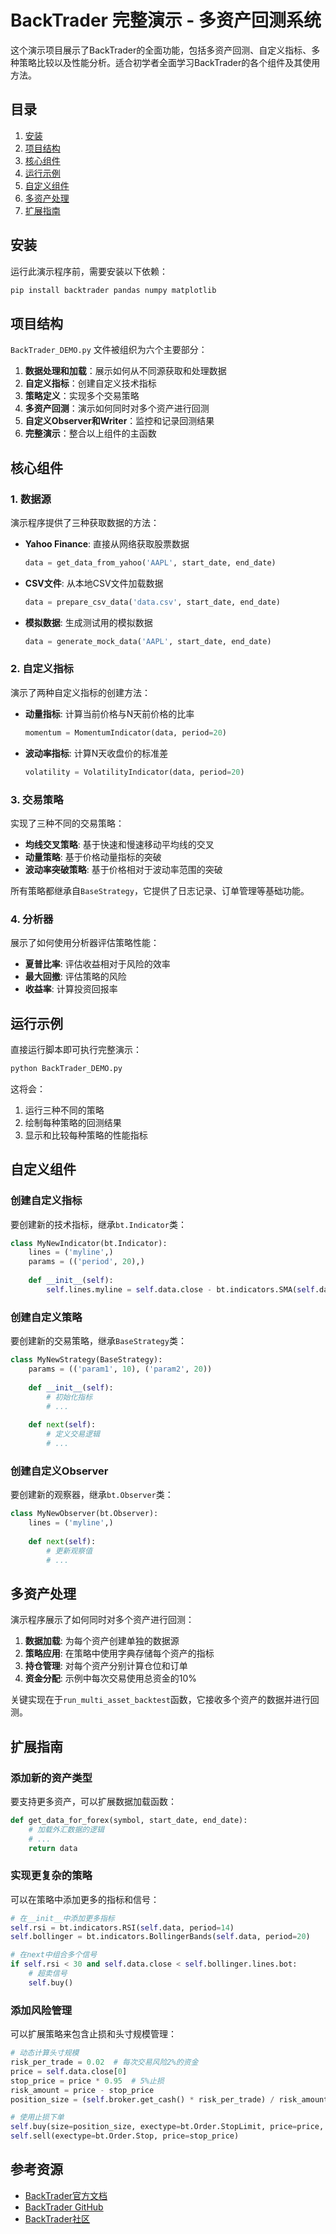 # BackTrader 完整演示 - 多资产回测系统

这个演示项目展示了BackTrader的全面功能，包括多资产回测、自定义指标、多种策略比较以及性能分析。适合初学者全面学习BackTrader的各个组件及其使用方法。

## 目录

1. [安装](#安装)
2. [项目结构](#项目结构)
3. [核心组件](#核心组件)
4. [运行示例](#运行示例)
5. [自定义组件](#自定义组件)
6. [多资产处理](#多资产处理)
7. [扩展指南](#扩展指南)

## 安装

运行此演示程序前，需要安装以下依赖：

```bash
pip install backtrader pandas numpy matplotlib
```

## 项目结构

`BackTrader_DEMO.py` 文件被组织为六个主要部分：

1. **数据处理和加载**：展示如何从不同源获取和处理数据
2. **自定义指标**：创建自定义技术指标
3. **策略定义**：实现多个交易策略
4. **多资产回测**：演示如何同时对多个资产进行回测
5. **自定义Observer和Writer**：监控和记录回测结果
6. **完整演示**：整合以上组件的主函数

## 核心组件

### 1. 数据源

演示程序提供了三种获取数据的方法：

- **Yahoo Finance**: 直接从网络获取股票数据
  ```python
  data = get_data_from_yahoo('AAPL', start_date, end_date)
  ```

- **CSV文件**: 从本地CSV文件加载数据
  ```python
  data = prepare_csv_data('data.csv', start_date, end_date)
  ```

- **模拟数据**: 生成测试用的模拟数据
  ```python
  data = generate_mock_data('AAPL', start_date, end_date)
  ```

### 2. 自定义指标

演示了两种自定义指标的创建方法：

- **动量指标**: 计算当前价格与N天前价格的比率
  ```python
  momentum = MomentumIndicator(data, period=20)
  ```

- **波动率指标**: 计算N天收盘价的标准差
  ```python
  volatility = VolatilityIndicator(data, period=20)
  ```

### 3. 交易策略

实现了三种不同的交易策略：

- **均线交叉策略**: 基于快速和慢速移动平均线的交叉
- **动量策略**: 基于价格动量指标的突破
- **波动率突破策略**: 基于价格相对于波动率范围的突破

所有策略都继承自`BaseStrategy`，它提供了日志记录、订单管理等基础功能。

### 4. 分析器

展示了如何使用分析器评估策略性能：

- **夏普比率**: 评估收益相对于风险的效率
- **最大回撤**: 评估策略的风险
- **收益率**: 计算投资回报率

## 运行示例

直接运行脚本即可执行完整演示：

```bash
python BackTrader_DEMO.py
```

这将会：
1. 运行三种不同的策略
2. 绘制每种策略的回测结果
3. 显示和比较每种策略的性能指标

## 自定义组件

### 创建自定义指标

要创建新的技术指标，继承`bt.Indicator`类：

```python
class MyNewIndicator(bt.Indicator):
    lines = ('myline',)
    params = (('period', 20),)
    
    def __init__(self):
        self.lines.myline = self.data.close - bt.indicators.SMA(self.data.close, period=self.params.period)
```

### 创建自定义策略

要创建新的交易策略，继承`BaseStrategy`类：

```python
class MyNewStrategy(BaseStrategy):
    params = (('param1', 10), ('param2', 20))
    
    def __init__(self):
        # 初始化指标
        # ...
    
    def next(self):
        # 定义交易逻辑
        # ...
```

### 创建自定义Observer

要创建新的观察器，继承`bt.Observer`类：

```python
class MyNewObserver(bt.Observer):
    lines = ('myline',)
    
    def next(self):
        # 更新观察值
        # ...
```

## 多资产处理

演示程序展示了如何同时对多个资产进行回测：

1. **数据加载**: 为每个资产创建单独的数据源
2. **策略应用**: 在策略中使用字典存储每个资产的指标
3. **持仓管理**: 对每个资产分别计算仓位和订单
4. **资金分配**: 示例中每次交易使用总资金的10%

关键实现在于`run_multi_asset_backtest`函数，它接收多个资产的数据并进行回测。

## 扩展指南

### 添加新的资产类型

要支持更多资产，可以扩展数据加载函数：

```python
def get_data_for_forex(symbol, start_date, end_date):
    # 加载外汇数据的逻辑
    # ...
    return data
```

### 实现更复杂的策略

可以在策略中添加更多的指标和信号：

```python
# 在__init__中添加更多指标
self.rsi = bt.indicators.RSI(self.data, period=14)
self.bollinger = bt.indicators.BollingerBands(self.data, period=20)

# 在next中组合多个信号
if self.rsi < 30 and self.data.close < self.bollinger.lines.bot:
    # 超卖信号
    self.buy()
```

### 添加风险管理

可以扩展策略来包含止损和头寸规模管理：

```python
# 动态计算头寸规模
risk_per_trade = 0.02  # 每次交易风险2%的资金
price = self.data.close[0]
stop_price = price * 0.95  # 5%止损
risk_amount = price - stop_price
position_size = (self.broker.get_cash() * risk_per_trade) / risk_amount

# 使用止损下单
self.buy(size=position_size, exectype=bt.Order.StopLimit, price=price, plimit=price+0.01)
self.sell(exectype=bt.Order.Stop, price=stop_price)
```

## 参考资源

- [BackTrader官方文档](https://www.backtrader.com/docu/)
- [BackTrader GitHub](https://github.com/mementum/backtrader)
- [BackTrader社区](https://community.backtrader.com/) 